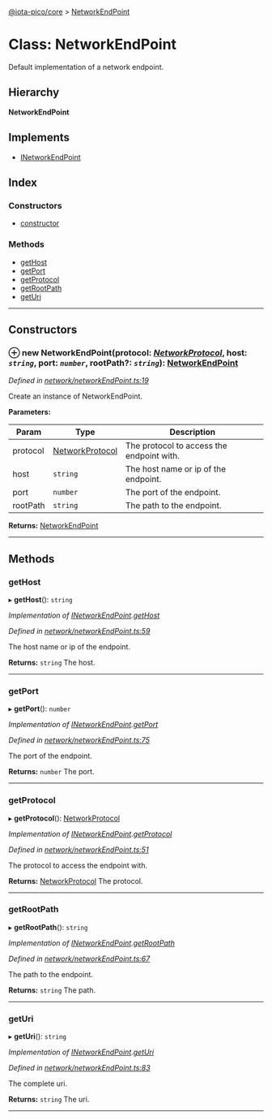 [@iota-pico/core](../README.md) > [NetworkEndPoint](../classes/networkendpoint.md)

# Class: NetworkEndPoint

Default implementation of a network endpoint.

## Hierarchy

**NetworkEndPoint**

## Implements

* [INetworkEndPoint](../interfaces/inetworkendpoint.md)

## Index

### Constructors

* [constructor](networkendpoint.md#constructor)

### Methods

* [getHost](networkendpoint.md#gethost)
* [getPort](networkendpoint.md#getport)
* [getProtocol](networkendpoint.md#getprotocol)
* [getRootPath](networkendpoint.md#getrootpath)
* [getUri](networkendpoint.md#geturi)

---

## Constructors

<a id="constructor"></a>

### ⊕ **new NetworkEndPoint**(protocol: *[NetworkProtocol](../#networkprotocol)*, host: *`string`*, port: *`number`*, rootPath?: *`string`*): [NetworkEndPoint](networkendpoint.md)

*Defined in [network/networkEndPoint.ts:19](https://github.com/iota-pico/core/blob/938a9ad/src/network/networkEndPoint.ts#L19)*

Create an instance of NetworkEndPoint.

**Parameters:**

| Param | Type | Description |
| ------ | ------ | ------ |
| protocol | [NetworkProtocol](../#networkprotocol)   |  The protocol to access the endpoint with. |
| host | `string`   |  The host name or ip of the endpoint. |
| port | `number`   |  The port of the endpoint. |
| rootPath | `string`   |  The path to the endpoint. |

**Returns:** [NetworkEndPoint](networkendpoint.md)

---

## Methods

<a id="gethost"></a>

###  getHost

▸ **getHost**(): `string`

*Implementation of [INetworkEndPoint](../interfaces/inetworkendpoint.md).[getHost](../interfaces/inetworkendpoint.md#gethost)*

*Defined in [network/networkEndPoint.ts:59](https://github.com/iota-pico/core/blob/938a9ad/src/network/networkEndPoint.ts#L59)*

The host name or ip of the endpoint.

**Returns:** `string`
The host.

___

<a id="getport"></a>

###  getPort

▸ **getPort**(): `number`

*Implementation of [INetworkEndPoint](../interfaces/inetworkendpoint.md).[getPort](../interfaces/inetworkendpoint.md#getport)*

*Defined in [network/networkEndPoint.ts:75](https://github.com/iota-pico/core/blob/938a9ad/src/network/networkEndPoint.ts#L75)*

The port of the endpoint.

**Returns:** `number`
The port.

___

<a id="getprotocol"></a>

###  getProtocol

▸ **getProtocol**(): [NetworkProtocol](../#networkprotocol)

*Implementation of [INetworkEndPoint](../interfaces/inetworkendpoint.md).[getProtocol](../interfaces/inetworkendpoint.md#getprotocol)*

*Defined in [network/networkEndPoint.ts:51](https://github.com/iota-pico/core/blob/938a9ad/src/network/networkEndPoint.ts#L51)*

The protocol to access the endpoint with.

**Returns:** [NetworkProtocol](../#networkprotocol)
The protocol.

___

<a id="getrootpath"></a>

###  getRootPath

▸ **getRootPath**(): `string`

*Implementation of [INetworkEndPoint](../interfaces/inetworkendpoint.md).[getRootPath](../interfaces/inetworkendpoint.md#getrootpath)*

*Defined in [network/networkEndPoint.ts:67](https://github.com/iota-pico/core/blob/938a9ad/src/network/networkEndPoint.ts#L67)*

The path to the endpoint.

**Returns:** `string`
The path.

___

<a id="geturi"></a>

###  getUri

▸ **getUri**(): `string`

*Implementation of [INetworkEndPoint](../interfaces/inetworkendpoint.md).[getUri](../interfaces/inetworkendpoint.md#geturi)*

*Defined in [network/networkEndPoint.ts:83](https://github.com/iota-pico/core/blob/938a9ad/src/network/networkEndPoint.ts#L83)*

The complete uri.

**Returns:** `string`
The uri.

___

